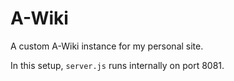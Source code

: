 # A-Wiki
A custom A-Wiki instance for my personal site.

In this setup, `server.js` runs internally on port 8081.